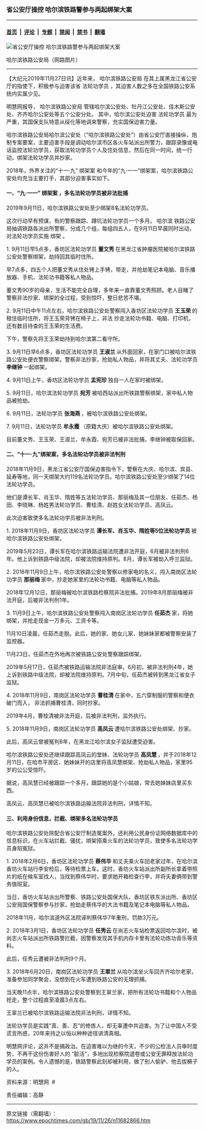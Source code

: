 ### 省公安厅操控 哈尔滨铁路警参与两起绑架大案

---

#### [首页](../../../..?n11682866) &nbsp;|&nbsp; [评论](../../../../../epoch-comment?n11682866) &nbsp;|&nbsp; [专题](../../../../../epoch-special?n11682866) &nbsp;|&nbsp; [禁闻](../../../../../epoch-news?n11682866) &nbsp;|&nbsp; [禁书](../../../../../books?n11682866) &nbsp;|&nbsp; [翻墙](https://github.com/gfw-breaker/nogfw/blob/master/README.md?n11682866)


<div><img alt="省公安厅操控 哈尔滨铁路警参与两起绑架大案" class="attachment-djy_600_400 size-djy_600_400 wp-post-image" src="https://i.epochtimes.com/assets/uploads/2019/11/15dacee60705919d_ttl7dayOEG_20170107151439_650.jpg"/>
<div class="caption">
 <p>
  哈尔滨铁路公安局（网路图片）
 </p>
</div></div><hr/><div class="post_content" id="artbody" itemprop="articleBody">
 <!-- article content begin -->
 <p>
  【大纪元2019年11月27日讯】近年来，
  <ok href="https://www.epochtimes.com/gb/tag/%E5%93%88%E5%B0%94%E6%BB%A8%E9%93%81%E8%B7%AF%E5%85%AC%E5%AE%89%E5%B1%80.html">
   哈尔滨铁路公安局
  </ok>
  在其上属黑龙江省公安厅的指使下，积极参与迫害该省
  <ok href="https://www.epochtimes.com/gb/tag/%E6%B3%95%E8%BD%AE%E5%8A%9F%E5%AD%A6%E5%91%98.html">
   法轮功学员
  </ok>
  ，其迫害人数之多在全国铁路公安系统内实属少见。
 </p>
 <p class="p4">
  <span class="s1">
   明慧网报导，
   <ok href="https://www.epochtimes.com/gb/tag/%E5%93%88%E5%B0%94%E6%BB%A8%E9%93%81%E8%B7%AF%E5%85%AC%E5%AE%89%E5%B1%80.html">
    哈尔滨铁路公安局
   </ok>
   管辖哈尔滨公安处、牡丹江公安处、佳木斯公安处、齐齐哈尔公安处等五个公安分处。
  </span>
  <span class="s1">
   其中，哈尔滨公安处迫害
   <ok href="https://www.epochtimes.com/gb/tag/%E6%B3%95%E8%BD%AE%E5%8A%9F%E5%AD%A6%E5%91%98.html">
    法轮功学员
   </ok>
   最为严重，其国保支队特意从绥化等地调来警察，充实国保迫害力量。
  </span>
 </p>
 <p class="p4">
  <span class="s1">
   哈尔滨铁路公安局哈尔滨公安处（“哈尔滨铁路公安处”）由省公安厅直接操纵，炮制专案要案，主要迫害手段是调动哈尔滨市区各火车站派出所警力，跟踪录像或电话监控法轮功学员，获取法轮功学员个人及住处信息，然后在同一时间，统一行动，绑架法轮功学员并抄家。
  </span>
 </p>
 <p class="p4">
  <span class="s1">
   2018年，外界关注的“十一·九”
   <ok href="https://www.epochtimes.com/gb/tag/%E7%BB%91%E6%9E%B6%E6%A1%88.html">
    绑架案
   </ok>
   和今年的“九·一一”绑架案，哈尔滨铁路公安处均充当主要打手，其部分迫害事实如下。
  </span>
 </p>
 <h4 class="p4">
  <span class="s1">
   <b>
    一、“九·一一”
    <ok href="https://www.epochtimes.com/gb/tag/%E7%BB%91%E6%9E%B6%E6%A1%88.html">
     绑架案
    </ok>
    ，多名法轮功学员被非法批捕
   </b>
  </span>
 </h4>
 <p class="p4">
  <span class="s1">
   2019年9月11日，哈尔滨铁路公安处至少绑架8名法轮功学员。
  </span>
 </p>
 <p class="p4">
  这次行动早有预谋，有的警察跟踪、蹲坑法轮功学员一个多月。
  <ok href="https://www.epochtimes.com/gb/tag/%E5%93%88%E5%B0%94%E6%BB%A8.html">
   哈尔滨
  </ok>
  铁路公安局抽调铁路各派出所警察，分成几个组，每组四五人，在9月11日早晨同时出动，对法轮功学员实施
  <ok href="https://www.epochtimes.com/gb/tag/%E7%BB%91%E6%9E%B6.html">
   绑架
  </ok>
  。
 </p>
 <p class="p4">
  1. 9月11日早5点多，香坊区法轮功学员
  <strong>
   董文秀
  </strong>
  在黑龙江省肿瘤医院被哈尔滨铁路公安处警察绑架，劫持回其临时住所。
 </p>
 <p class="p4">
  <span class="s1">
   早7点多，四五个人把董文秀从住处铐上手铐，带走，并抢劫笔记本电脑、音乐播放器、手机、法轮功书籍等私人物品。
  </span>
 </p>
 <p class="p4">
  <span class="s1">
   董文秀90岁的母亲，生活不能完全自理，多年来一直靠董文秀照顾。老人目睹了警察非法抄家、绑架的全过程，受到惊吓，整日悲苦不堪。
  </span>
 </p>
 <p class="p4">
  <span class="s1">
   2. 9月11日中午11点左右，哈尔滨铁路公安处警察闯入香坊区法轮功学员
   <strong>
    王玉荣
   </strong>
   的租住临时住所，将王玉荣背铐在椅子上，非法
  </span>
  <span class="s1">
   抄走法轮功书籍、电脑、打印机，还有数目待查的王玉荣的生活费。
  </span>
 </p>
 <p class="p4">
  <span class="s1">
   下午，警察先将王玉荣劫持到哈尔滨第二看守所。
  </span>
 </p>
 <p class="p4">
  <span class="s1">
   3. 9月11日早6点多，香坊区法轮功学员
   <strong>
    王淑兰
   </strong>
   从外面回家，在家门口被哈尔滨铁路公安处便衣警察绑架。警察非法抄家，抢劫私人物品，并将其丈夫、法轮功学员
   <strong>
    李继钟
   </strong>
   一起绑架。
  </span>
 </p>
 <p class="p4">
  <span class="s1">
   4. 9月11日上午，香坊区法轮功学员
   <strong>
    孟宪珍
   </strong>
   独自一人在家时被绑架。
  </span>
 </p>
 <p class="p4">
  <span class="s1">
   5. 9月11日，哈尔滨法轮功学员
   <strong>
    宛芳
   </strong>
   被哈西站派出所铁路警察绑架，家中私人物品被抢劫。
  </span>
 </p>
 <p class="p4">
  <span class="s1">
   6. 9月11日，法轮功学员
   <strong>
    张海燕
   </strong>
   ，被哈尔滨铁路公安处绑架。
  </span>
 </p>
 <p class="p4">
  <span class="s1">
   7. 9月11日，法轮功学员
   <strong>
    牟永霞
   </strong>
   （原籍大庆）被哈尔滨铁路公安处绑架。
  </span>
 </p>
 <p class="p4">
  <span class="s1">
   目前董文秀、王玉荣、王淑兰、牟永霞、宛芳已被非法批捕，李继钟被取保回家。
  </span>
 </p>
 <h4 class="p4">
  <span class="s1">
   <b>
    二、“十一·九”绑架案，多名法轮功学员被非法判刑
   </b>
  </span>
 </h4>
 <p class="p4">
  <span class="s1">
   2018年11月9日，黑龙江省公安厅国保迫害指令下，警察在大庆、哈尔滨、宾县、延寿等地，同一天绑架大约119名法轮功学员。哈尔滨铁路公安处至少绑架了14位法轮功学员。
  </span>
 </p>
 <p class="p4">
  <span class="s1">
   他们是谭长军、肖玉华、隋姓等五法轮功学员、那丽梅及其一位朋友、任茹杰、杨田、李晓琳、杨姓男法轮功学员、曹桂清、赵姓女法轮功学员、高凤云。
  </span>
 </p>
 <p class="p4">
  <span class="s1">
   此次迫害致使多名法轮功学员被非法判刑。
  </span>
 </p>
 <p class="p4">
  <span class="s1">
   1. 2018年11月9日，香坊区法轮功学员
   <strong>
    谭长军、肖玉华、隋姓等5位法轮功学员
   </strong>
   被哈尔滨铁路公安处绑架。
  </span>
 </p>
 <p class="p4">
  <span class="s1">
   2019年5月23日，谭长军在哈尔滨铁路运输法院遭非法开庭，6月被非法判刑6年。他上诉到铁路中级法院，却被法院维持原判。8月，谭长军被劫入呼兰监狱。
  </span>
 </p>
 <p class="p4">
  <span class="s1">
   2. 2018年11月9日上午，哈尔滨铁路公安处警察以修家电的名义，闯入南岗区法轮功学员
   <strong>
    那丽梅
   </strong>
   家中，抄走她家里的法轮功书籍、电脑等私人物品。
  </span>
 </p>
 <p class="p4">
  <span class="s1">
   2018年12月12日，那丽梅被哈尔滨铁路检察院非法批捕。2019年8月那丽梅被非法开庭，后被非法判刑1年。
  </span>
 </p>
 <p class="p4">
  <span class="s1">
   3. 11月9日上午，哈尔滨铁路公安处警察闯入南岗区法轮功学员
   <strong>
    任茹杰
   </strong>
   家，将她绑架，并抢走现金一万多元、工资卡等。
  </span>
 </p>
 <p class="p4">
  <span class="s1">
   11月10日凌晨，任茹杰走脱。此后，她的家、她女儿家、她妹妹家都被警察安装了监控器。
  </span>
 </p>
 <p class="p4">
  <span class="s1">
   11月23日，任茹杰在外地再次被铁路公安处警察跟踪绑架。
  </span>
 </p>
 <p class="p4">
  <span class="s1">
   2019年5月17日，任茹杰被铁路运输法院非法庭审。6月初，被非法判刑4年，她上诉到铁路中级法院，却被法院维持原判。7月中旬，任茹杰被转到黑龙江省女子监狱。
  </span>
 </p>
 <p class="p4">
  <span class="s1">
   4. 2018年11月9日，南岗区法轮功学员
   <strong>
    曹桂清
   </strong>
   在家中，五六穿制服的警察和便衣破门而入，
  </span>
  <span class="s1">
   非法抓捕曹桂清，同时抄家。
  </span>
 </p>
 <p class="p4">
  <span class="s1">
   2019年4月，曹桂清被非法开庭，后被非法判刑，监外执行。
  </span>
 </p>
 <p class="p4">
  <span class="s1">
   5. 2018年11月9日，南岗区法轮功学员
   <strong>
    高凤云
   </strong>
   遭哈尔滨铁路公安处绑架、抄家。
  </span>
 </p>
 <p class="p4">
  <span class="s1">
   此后，高凤云曾被冤判8年，在黑龙江哈尔滨女子监狱遭受迫害。
  </span>
 </p>
 <p class="p4">
  <span class="s1">
   哈尔滨铁路公安处还继续跟踪高凤云的堂妹、法轮功学员
   <strong>
    高凤慧
   </strong>
   ，并于2018年12月11日，在哈市平房区、她妹妹开的店里将高凤慧绑架、抢劫私人物品，家里95岁的公公受惊吓。
  </span>
 </p>
 <p class="p4">
  <span class="s1">
   据说，高凤慧已经被跟踪一个多月，跟踪她的是个小姑娘，常去她妹妹店里买东西。
  </span>
 </p>
 <p class="p4">
  <span class="s1">
   高凤云、高凤慧已被哈尔滨铁路运输法院非法判刑，详情不知。
  </span>
 </p>
 <h4 class="p4">
  <span class="s1">
   <b>
    三、利用身份信息，拦截、绑架多名法轮功学员
   </b>
  </span>
 </h4>
 <p class="p4">
  <span class="s1">
   哈尔滨铁路公安处除配合省公安厅制造冤案外，还利用公民身份证网络数据库中的信息标识，在火车站拦截、骚扰，绑架搭乘火车的法轮功学员，致使多名法轮功学员身陷冤狱。
  </span>
 </p>
 <p class="p4">
  <span class="s1">
   1. 2018年2月6日，香坊区法轮功学员
   <strong>
    蔡伟华
   </strong>
   和丈夫乘火车回老家过年，在哈尔滨香坊火车站行李安检后，等待检票上车。这时，香坊火车站派出所副所长拿着带照片的纸在候车室找人，当找到蔡伟华时，要求她开箱检查行李，并将夫妻俩带到警务值班室。
  </span>
 </p>
 <p class="p4">
  <span class="s1">
   当日，香坊火车站派出所警察、铁路公安处国保大队、香坊区铁东派出所、香坊区公安局国保警察参与抄家，抢劫走蔡伟华的大法书籍及笔记本电脑等私人物品。
  </span>
 </p>
 <p class="p4">
  <span class="s1">
   2018年11月，哈尔滨道外区法院诬判蔡伟华7年重刑，罚款3万元。
  </span>
 </p>
 <p class="p4">
  <span class="s1">
   2. 2018年3月1日，香坊区法轮功学员
   <strong>
    任秀云
   </strong>
   在尚志火车站检票返回哈尔滨时，被尚志火车站派出所铁路警拦截，因警察发现其手机内存卡里有法轮功炼功音乐等资料。
  </span>
 </p>
 <p class="p4">
  <span class="s1">
   此后，任秀云遭被非法判刑9个月。
  </span>
 </p>
 <p class="p4">
  <span class="s1">
   3. 2018年6月20日，南岗区法轮功学员
   <strong>
    王翠兰
   </strong>
   从哈尔滨坐火车回齐齐哈尔老家，准备参加同学聚会，没想到在火车遭到铁路公安的无理抓捕。
  </span>
 </p>
 <p class="p4">
  <span class="s1">
   当天晚11点半，哈尔滨铁路公安处警察到王翠兰家，把所有法轮功书籍和个人物品抢走，整个过程直至凌晨3点左右。
  </span>
 </p>
 <p class="p4">
  <span class="s1">
   王翠兰已被哈尔滨铁路运输法院非法判刑，详情不知。
  </span>
 </p>
 <p class="p4">
  <span class="s1">
   法轮功学员是实践“真、善、忍”的修炼人，却无辜遭中共迫害。为了让中国人不受谎言所惑，20年来持之以恒以种种途径讲清真相。
  </span>
 </p>
 <p class="p4">
  <span class="s1">
   明慧网评论，这并不是搞政治。在迫害难以为继的今天，不少的公检法人员审时度势，不再干这份伤害好人的 “脏活”，多地出现检察院退卷或公安无罪释放法轮功学员的案例。令人遗憾的是，铁路警察此刻却被利用，做了别人偷驴、他去拔橛子的人。
  </span>
 </p>
 <p class="p4">
  资料来源：明慧网  #
 </p>
 <p class="p4">
  责任编辑：高静
 </p>
 <!-- article content end -->
 <div id="below_article_ad">
 </div>
</div>


---

原文链接（需翻墙）：https://www.epochtimes.com/gb/19/11/26/n11682866.htm